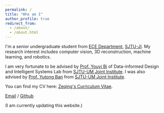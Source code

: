 ```yaml
---
permalink: /
title: "Who am I"
author_profile: true
redirect_from: 
  - /about/
  - /about.html
---
```


I'm a senior undergraduate student from [ECE Department](https://www.ji.sjtu.edu.cn/cn/), [SJTU-JI](https://www.ji.sjtu.edu.cn/cn/). My research interest includes computer vision, 3D reconstruction, machine learning, and robotics.

I am very fortunate to be advised by [Prof. Youyi Bi](https://sites.ji.sjtu.edu.cn/youyibi) of Data-informed Design and Intelligent Systems Lab from [SJTU-UM Joint Institute](https://www.ji.sjtu.edu.cn/cn/). I was also advised by [Prof. Yutong Ban](https://www.ji.sjtu.edu.cn/cn/about/faculty-staff/faculty-directory/faculty-detail/75745/) from [SJTU-UM Joint Institute](https://www.ji.sjtu.edu.cn/cn/).

You can find my CV here: [Zeqing's Curriculum Vitae](../assets/Curriculum_Vitae.pdf).

[Email](der-zing@sjtu.edu.cn) / [Github](https://github.com/Zing110) 

(I am currently updating this website.)

